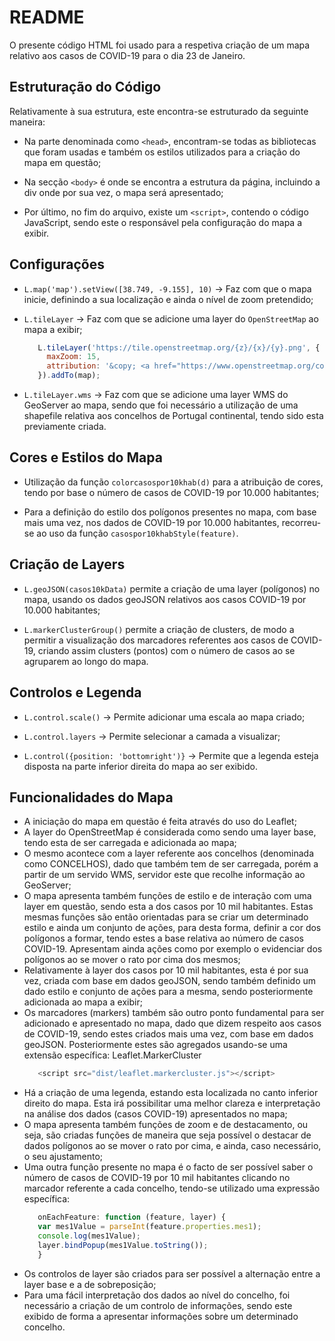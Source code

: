 # README

O presente código HTML foi usado para a respetiva criação de um mapa relativo aos casos de COVID-19 para o dia 23 de Janeiro.

## Estruturação do Código

Relativamente à sua estrutura, este encontra-se estruturado da seguinte maneira:

- Na parte denominada como `<head>`, encontram-se todas as bibliotecas que foram usadas e também os estilos utilizados para a criação do mapa em questão;

- Na secção `<body>` é onde se encontra a estrutura da página, incluindo a div onde por sua vez, o mapa será apresentado;

- Por último, no fim do arquivo, existe um `<script>`, contendo o código JavaScript, sendo este o responsável pela configuração do mapa a exibir.

## Configurações

- `L.map('map').setView([38.749, -9.155], 10)` -> Faz com que o mapa inicie, definindo a sua localização e ainda o nível de zoom pretendido;

- `L.tileLayer` -> Faz com que se adicione uma layer do `OpenStreetMap` ao mapa a exibir;
   ```javascript
      L.tileLayer('https://tile.openstreetmap.org/{z}/{x}/{y}.png', {
		maxZoom: 15,
		attribution: '&copy; <a href="https://www.openstreetmap.org/copyright">OpenStreetMap</a> contributors'
      }).addTo(map);
    ```
- `L.tileLayer.wms` -> Faz com que se adicione uma layer WMS do GeoServer ao mapa, sendo que foi necessário a utilização de uma shapefile relativa aos concelhos de Portugal continental, tendo sido esta previamente criada.

## Cores e Estilos do Mapa

- Utilização da função `colorcasospor10khab(d)` para a atribuição de cores, tendo por base o número de casos de COVID-19 por 10.000 habitantes;

- Para a definição do estilo dos polígonos presentes no mapa, com base mais uma vez, nos dados de COVID-19 por 10.000 habitantes, recorreu-se ao uso da função `casospor10khabStyle(feature)`.

## Criação de Layers

- `L.geoJSON(casos10kData)` permite a criação de uma layer (polígonos) no mapa, usando os dados geoJSON relativos aos casos COVID-19 por 10.000 habitantes;

- `L.markerClusterGroup()` permite a criação de clusters, de modo a permitir a visualização dos marcadores referentes aos casos de COVID-19, criando assim clusters (pontos) com o número de casos ao se agruparem ao longo do mapa.

## Controlos e Legenda

- `L.control.scale()` -> Permite adicionar uma escala ao mapa criado;

- `L.control.layers` -> Permite selecionar a camada a visualizar;

- `L.control({position: 'bottomright')}` -> Permite que a legenda esteja disposta na parte inferior direita do mapa ao ser exibido.

## Funcionalidades do Mapa

- A iniciação do mapa em questão é feita através do uso do Leaflet;
- A layer do OpenStreetMap é considerada como sendo uma layer base, tendo esta de ser carregada e adicionada ao mapa;
- O mesmo acontece com a layer referente aos concelhos (denominada como CONCELHOS), dado que também tem de ser carregada, porém a partir de um servido WMS, servidor este que recolhe informação ao GeoServer;
- O mapa apresenta também funções de estilo e de interação com uma layer em questão, sendo esta a dos casos por 10 mil habitantes. Estas mesmas funções são então orientadas para se criar um determinado estilo e ainda um conjunto de ações, para desta forma, definir a cor dos polígonos a formar, tendo estes a base relativa ao número de casos COVID-19. Apresentam ainda ações como por exemplo o evidenciar dos polígonos ao se mover o rato por cima dos mesmos;
- Relativamente à layer dos casos por 10 mil habitantes, esta é por sua vez, criada com base em dados geoJSON, sendo também definido um dado estilo e conjunto de ações para a mesma, sendo posteriormente adicionada ao mapa a exibir;
- Os marcadores (markers) também são outro ponto fundamental para ser adicionado e apresentado no mapa, dado que dizem respeito aos casos de COVID-19, sendo estes criados mais uma vez, com base em dados geoJSON. Posteriormente estes são agregados usando-se uma extensão específica: Leaflet.MarkerCluster
   ```javascript
      <script src="dist/leaflet.markercluster.js"></script>
   ```
- Há a criação de uma legenda, estando esta localizada no canto inferior direito do mapa. Esta irá possibilitar uma melhor clareza e interpretação na análise dos dados (casos COVID-19) apresentados no mapa;
- O mapa apresenta também funções de  zoom e de destacamento, ou seja, são criadas funções de maneira que seja possível o destacar de dados polígonos ao se mover o rato por cima, e ainda, caso necessário, o seu ajustamento;
- Uma outra função presente no mapa é o facto de ser possível saber o número de casos de COVID-19 por 10 mil habitantes clicando no marcador referente a cada concelho, tendo-se utilizado uma expressão específica:
   ```javascript
      onEachFeature: function (feature, layer) {
      var mes1Value = parseInt(feature.properties.mes1);
      console.log(mes1Value);
      layer.bindPopup(mes1Value.toString());
      }
  ```
- Os controlos de layer são criados para ser possível a alternação entre a layer base e a de sobreposição;
- Para uma fácil interpretação dos dados ao nível do concelho, foi necessário a criação de um controlo de informações, sendo este exibido de forma a apresentar informações sobre um determinado concelho.
